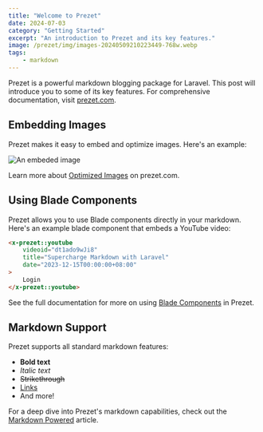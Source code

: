 ```yaml
---
title: "Welcome to Prezet"
date: 2024-07-03
category: "Getting Started"
excerpt: "An introduction to Prezet and its key features."
image: /prezet/img/images-20240509210223449-768w.webp
tags:   
    - markdown
---
```


Prezet is a powerful markdown blogging package for Laravel. This post will introduce you to some of its key features. For comprehensive documentation, visit [prezet.com](https://prezet.com).

## Embedding Images

Prezet makes it easy to embed and optimize images. Here's an example:

![An embeded image](images-20240509210223449.webp)

Learn more about [Optimized Images](https://prezet.com/features/images) on prezet.com.

## Using Blade Components

Prezet allows you to use Blade components directly in your markdown. Here's an example blade component that embeds a YouTube video:

```html +parse
<x-prezet::youtube
    videoid="dt1ado9wJi8"
    title="Supercharge Markdown with Laravel"
    date="2023-12-15T00:00:00+08:00"
>
    Login
</x-prezet::youtube>
```

See the full documentation for more on using [Blade Components](https://prezet.com/features/blade) in Prezet.

## Markdown Support

Prezet supports all standard markdown features:

-   **Bold text**
-   _Italic text_
-   ~~Strikethrough~~
-   [Links](https://example.com)
-   And more!

For a deep dive into Prezet's markdown capabilities, check out the [Markdown Powered](https://prezet.com/features/markdown) article.
